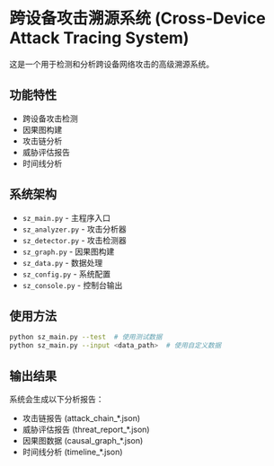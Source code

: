 # 跨设备攻击溯源系统 (Cross-Device Attack Tracing System)

这是一个用于检测和分析跨设备网络攻击的高级溯源系统。

## 功能特性

- 跨设备攻击检测
- 因果图构建
- 攻击链分析
- 威胁评估报告
- 时间线分析

## 系统架构

- `sz_main.py` - 主程序入口
- `sz_analyzer.py` - 攻击分析器
- `sz_detector.py` - 攻击检测器
- `sz_graph.py` - 因果图构建
- `sz_data.py` - 数据处理
- `sz_config.py` - 系统配置
- `sz_console.py` - 控制台输出

## 使用方法

```bash
python sz_main.py --test  # 使用测试数据
python sz_main.py --input <data_path>  # 使用自定义数据
```

## 输出结果

系统会生成以下分析报告：
- 攻击链报告 (attack_chain_*.json)
- 威胁评估报告 (threat_report_*.json)
- 因果图数据 (causal_graph_*.json)
- 时间线分析 (timeline_*.json)

